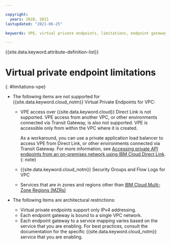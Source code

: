 ```yaml
---

copyright:
  years: 2020, 2021
lastupdated: "2021-06-25"

keywords: VPE, virtual private endpoints, limitations, endpoint gateway

---
```


{{site.data.keyword.attribute-definition-list}}

# Virtual private endpoint limitations
{: #limitations-vpe}

* The following items are not supported for {{site.data.keyword.cloud_notm}} Virtual Private Endpoints for VPC:

   * VPE access over {{site.data.keyword.cloud}} Direct Link is not supported. VPE access from another VPC, or other environments connected via Transit Gateway, is also not supported. VPE is accessible only from within the VPC where it is created.

      As a workaround, you can use a private application load balancer to access VPE from Direct Link, or other environments connected via Transit Gateway. For more information, see [Accessing private API endpoints from an on-premises network using IBM Cloud Direct Link](/docs/vpc?topic=vpc-end-to-end-private-connectivity).
      {: note}
      
   * {{site.data.keyword.cloud_notm}} Security Groups and Flow Logs for VPC
   * Services that are in zones and regions other than [IBM Cloud Multi-Zone Regions (MZRs)](/docs/overview?topic=overview-locations#mzr-table)

* The following items are architectural restrictions:

   * Virtual private endpoints support only IPv4 addressing.
   * Each endpoint gateway is bound to a single VPC network.
   * Each endpoint gateway to a service mapping varies based on the service that you are enabling. For best practices, consult the documentation for the specific {{site.data.keyword.cloud_notm}} service that you are enabling.
